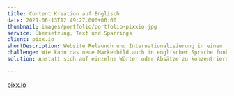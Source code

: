 ```yaml
---
title: Content Kreation auf Englisch
date: 2021-06-13T12:49:27.000+06:00
thumbnail: images/portfolio/portfolio-pixxio.jpg
service: Übersetzung, Text und Sparrings
client: pixx.io
shortDescription: Website Relaunch und Internationalisierung in einem. Bei pixx.io wurde in Co-Kreation die komplette Website neu vertextet, Copydecks erstellt und an einem gemeinsamen Styleguide für Texte gearbeitet. Parallel zur deutschen Seite wurde die englische Version direkt mit gelauncht.  
challenge: Wie kann das neue Markenbild auch in englischer Sprache funktionieren? Wie wichtig sind kulturelle Unterschiede? "Nur" übersetzen ist bei so einem Projekt natürlich fehl am Platz. Es geht um Gefühle und Emotionen, die beim Website-Besucher geweckt werden sollen. 
solution: Anstatt sich auf einzelne Wörter oder Absätze zu konzentrieren, war bei pxx.io vielmehr ein "Trans-Kreieren" die Lösung. Für den englischsprachigen Markt neu kreieren, dabei immer pixx.io's Sprache und Werte im Hinterkopf.

---
```

[pixx.io](https://www.pixx.io/en)